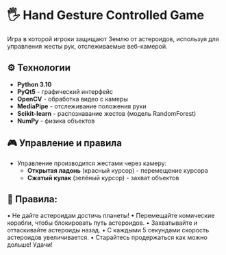 # 🖐 Hand Gesture Controlled Game

Игра в которой игроки защищают Землю от астероидов, используя для управления жесты рук, отслеживаемые веб-камерой. 

## ⚙️ Технологии
- **Python 3.10**
- **PyQt5** - графический интерфейс
- **OpenCV** - обработка видео с камеры
- **MediaPipe** - отслеживание положения руки
- **Scikit-learn** - распознавание жестов (модель RandomForest)
- **NumPy** - физика объектов

## 🎮 Управление и правила
- Управление производится жестами через камеру:
  - **Открытая ладонь** (красный курсор) - перемещение курсора
  - **Сжатый кулак** (зелёный курсор) - захват объектов

## 📜 Правила:
• Не дайте астероидам достичь планеты!
• Перемещайте комические корабли, чтобы блокировать путь астероидов.
• Захватывайте и оттаскивайте астероиды назад.
• С каждыми 5 секундами скорость астероидов увеличивается.
• Старайтесь продержаться как можно дольше! Удачи!
